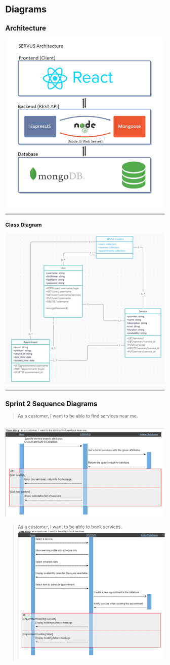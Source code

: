 # Diagrams

## Architecture

![MERN Stack Architecture Diagram](mern_architecture.png)

---

### Class Diagram

![UML Class Diagram](class_diagram_routes.png)

---

## Sprint 2 Sequence Diagrams

> As a customer, I want to be able to find services near me.

## ![User Story 1](us_sequence_diagram_1.png)

> As a customer, I want to be able to book services.
> ![User Story 2](us_sequence_diagram_2.png)
